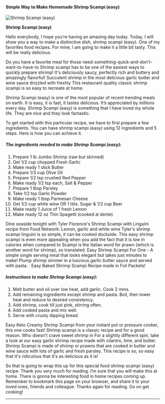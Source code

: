             

#### Simple Way to Make Homemade Shrimp Scampi (easy)

![Shrimp Scampi (easy)](https://img-global.cpcdn.com/recipes/6074028086263808/751x532cq70/shrimp-scampi-easy-recipe-main-photo.jpg)

**Shrimp Scampi (easy)**

Hello everybody, I hope you’re having an amazing day today. Today, I will show you a way to make a distinctive dish, shrimp scampi (easy). One of my favorites food recipes. For mine, I am going to make it a little bit tasty. This will be really delicious.

Do you have a favorite meal for those need-something-quick-and-don't-want-to-have-to Shrimp scampi has to be one of the easiest ways to quickly prepare shrimp! It's deliciously saucy, perfectly rich and buttery and amazingly flavorful! Succulent shrimp in the most delicious garlic butter and wine sauce drizzled with freshly This restaurant quality classic shrimp scampi is so easy to recreate at home.

Shrimp Scampi (easy) is one of the most popular of recent trending meals on earth. It is easy, it is fast, it tastes delicious. It’s appreciated by millions every day. Shrimp Scampi (easy) is something that I have loved my whole life. They are nice and they look fantastic.

To get started with this particular recipe, we have to first prepare a few ingredients. You can have shrimp scampi (easy) using 12 ingredients and 5 steps. Here is how you can achieve it.

##### The ingredients needed to make Shrimp Scampi (easy):

1.  Prepare 1 lb Jumbo Shrimp (raw but skinned)
2.  Get 1/2 cup chopped Fresh Garlic
3.  Make ready 1 stick Butter
4.  Prepare 1/3 cup Olive Oil
5.  Prepare 1/2 tsp crushed Red Pepper
6.  Make ready 1/2 tsp each, Salt & Pepper
7.  Prepare 1 tbsp Parsley
8.  Take 1/2 tsp Garlic Powder
9.  Make ready 1 tbsp Parmesan Cheese
10.  Get 1/2 cup white wine OR 1 tbls. Sugar & 1/2 cup Beer
11.  Make ready 1 Juice of 1 fresh Lemon
12.  Make ready 12 oz Thin Spagetti (cooked al dente)

Dine seaside tonight with Tyler Florence's Shrimp Scampi with Linguini recipe from Food Network: Lemon, garlic and white wine Tyler's shrimp scampi linguini is so simple, it can be cooked dockside. This easy shrimp scampi is even more appealing when you add the fact that it is low in calories when compared to Scampi is the Italian word for prawn (which is another word for shrimp), so translated. Easy Shrimp Scampi For One - A simple single serving meal that looks elegant but takes just minutes to make! Plump shrimp simmer in a luscious garlic butter sauce and served with pasta. · Easy Baked Shrimp Scampi Recipe made in Foil Packets!

##### Instructions to make Shrimp Scampi (easy):

1.  Melt butter and oil over low heat, add garlic. Cook 2 mins.
2.  Add remaining ingredients except shrimp and pasta. Boil, then lower heat and reduce to desired consistency.
3.  Add shrimp, cook till just pink, stirring often.
4.  Add cooked pasta and mix well.
5.  Serve with crusty dipping bread.

Easy Keto Creamy Shrimp Scampi from your instant pot or pressure cooker, this one cooks fast! Shrimp scampi is a classic recipe and for a good reason. Who doesn't crave sweet shrimp in For a slightly different spin, take a look at our easy garlic shrimp recipe made with cilantro, lime, and butter. Shrimp Scampi is made of shrimp or prawns that are cooked in butter and wine sauce with lots of garlic and fresh parsley. This recipe is so, so easy that it's ridiculous that it's as delicious as it is!

So that is going to wrap this up for this special food shrimp scampi (easy) recipe. Thank you very much for reading. I’m sure that you will make this at home. There is gonna be interesting food in home recipes coming up. Remember to bookmark this page on your browser, and share it to your loved ones, friends and colleague. Thanks again for reading. Go on get cooking!

* * *